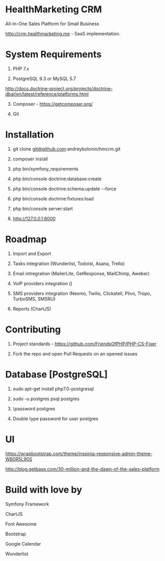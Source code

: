 HealthMarketing CRM
=======

All-in-One Sales Platform for Small Business

http://crm.healthmarketing.me - SaaS implementation.

# System Requirements

1) PHP 7.x

2) PostgreSQL 9.3 or MySQL 5.7

http://docs.doctrine-project.org/projects/doctrine-dbal/en/latest/reference/platforms.html

3) Composer - https://getcomposer.org/

4) Git

# Installation

1) git clone git@github.com:andreybolonin/hmcrm.git

2) composer install

3) php bin/symfony_requirements

4) php bin/console doctrine:database:create

5) php bin/console doctrine:schema:update --force

6) php bin/console doctrine:fixtures:load

7) php bin/console server:start

8) http://127.0.0.1:8000

# Roadmap

1) Import and Export

2) Tasks integration (Wunderlist, Todoist, Asana, Trello)

3) Email intregration (MailerLite, GetResponse, MailChimp, Aweber)

4) VoIP providers integration ()

5) SMS providers integration (Nexmo, Twilio, Clickatell, Plivo, Tropo, TurboSMS, SMSRU)

6) Reports (ChartJS)

# Contributing

1) Project standards - https://github.com/FriendsOfPHP/PHP-CS-Fixer

2) Fork the repo and open Pull Requests on an opened issues

# Database [PostgreSQL]

1) sudo apt-get install php7.0-postgresql

2) sudo -u postgres psql postgres

3) \password postgres

4) Double type password for user postgres

# UI

https://wrapbootstrap.com/theme/inspinia-responsive-admin-theme-WB0R5L90S

http://blog.getbase.com/30-million-and-the-dawn-of-the-sales-platform

# Build with love by

Symfony Framework

ChartJS

Font Awesome

Bootstrap

Google Calendar

Wunderlist
